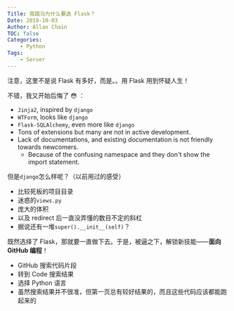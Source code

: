 ```yaml
---
Title: 我踏马为什么要选 Flask？
Date: 2019-10-03
Author: Allan Chain
TOC: false
Categories:
    - Python
Tags: 
    - Server
---
```


注意，这里不是说 Flask 有多好，而是。。用 Flask 用到怀疑人生！

不错，我又开始后悔了 :flushed: ：

- `Jinja2`, inspired by `django`
- `WTForm`, looks like `django`
- `Flask-SQLAlchemy`, even more like `django`
- Tons of extensions but many are not in active development.
- Lack of documentations, and existing documentation is not friendly towards newcomers. 
    - Because of the confusing namespace and they don't show the import  statement.

但是`django`怎么样呢？（以前用过的感受）

- 比较死板的项目目录
- 迷惑的`views.py`
- 庞大的体积
- 以及 redirect 后一直没弄懂的数目不定的斜杠
- 据说还有一堆`super().__init__(self)`？

既然选择了 Flask，那就要一直做下去。于是，被逼之下，解锁新技能——**面向 GitHub 编程**！

- GitHub 搜索代码片段
- 转到 Code 搜索结果
- 选择 Python 语言
- 虽然搜索结果并不很准，但第一页总有较好结果的，而且这些代码应该都能跑起来的